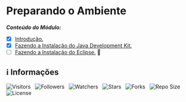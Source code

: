 <!-- Título -->
# Preparando o Ambiente

***Conteúdo do Módulo:***

* [x] [Introdução.](https://github.com/Devsgeeknerd/cla-int-pre-amb-log-ori-obj-com-bas)
* [x] [Fazendo a Instalação do Java Development Kit.](https://github.com/Devsgeeknerd/cla-faz-ins-jav-dev-kit-pre-amb-log-ori-obj-com-bas)
* [ ] [Fazendo a Instalação do Eclipse.](https://github.com/Devsgeeknerd/cla-faz-ins-ecl-pre-amb-log-ori-obj-com-bas) &#128679;

<!-- Informações -->
## &#8505; Informações

![Visitors](https://api.visitorbadge.io/api/visitors?path=Devsgeeknerd%2Fmod-pre-amb-log-ori-obj-com-bas&label=Visitantes&labelColor=%23700070&labelStyle=none&countColor=%23000fff&style=plastic&color=%23ffffff "Total de Visitantes")
&nbsp;
![Followers](https://img.shields.io/github/followers/Devsgeeknerd?style=p&label=Seguidores&labelColor=800080&color=000fff "Total de Seguidores")
&nbsp;
![Watchers](https://img.shields.io/github/watchers/Devsgeeknerd/mod-pre-amb-log-ori-obj-com-bas?style=p&label=Observadores&labelColor=800080&color=000fff "Total de Observadores")
&nbsp;
![Stars](https://img.shields.io/github/stars/Devsgeeknerd/mod-pre-amb-log-ori-obj-com-bas?style=p&label=Estrelas&labelColor=800080&color=000fff "Total de Estrelas")
&nbsp;
![Forks](https://img.shields.io/github/forks/Devsgeeknerd/mod-pre-amb-log-ori-obj-com-bas?style=p&label=Bifurcações&labelColor=800080&color=000fff "Total de Bifurcações")
&nbsp;
![Repo Size](https://img.shields.io/github/repo-size/Devsgeeknerd/mod-pre-amb-log-ori-obj-com-bas?style=p&label=Tamanho&labelColor=800080&color=000fff "Tamanho do Repositório")
&nbsp;
![License](https://img.shields.io/github/license/Devsgeeknerd/mod-pre-amb-log-ori-obj-com-bas?style=p&label=Licença&labelColor=800080&color=000fff "Licença do Repositório")
